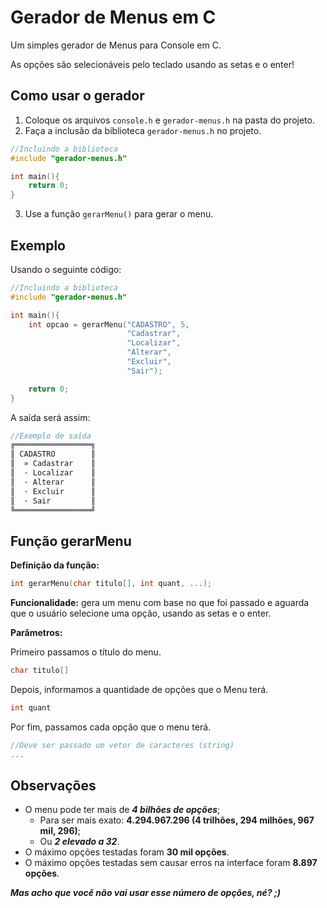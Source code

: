 # Gerador de Menus em C

Um simples gerador de Menus para Console em C.

As opções são selecionáveis pelo teclado usando as setas e o enter!

## Como usar o gerador

1. Coloque os arquivos `console.h` e `gerador-menus.h` na pasta do projeto.
2. Faça a inclusão da biblioteca `gerador-menus.h` no projeto.

```c
//Incluindo a biblioteca
#include "gerador-menus.h"

int main(){
    return 0;
}
```

3. Use a função `gerarMenu()` para gerar o menu.

## Exemplo

Usando o seguinte código:

```c
//Incluindo a biblioteca
#include "gerador-menus.h"

int main(){
    int opcao = gerarMenu("CADASTRO", 5, 
                          "Cadastrar", 
                          "Localizar", 
                          "Alterar", 
                          "Excluir", 
                          "Sair");

    return 0;
}
```

A saída será assim:

```c
//Exemplo de saída
╔═════════════════╗
║ CADASTRO        ║
║  » Cadastrar    ║
║  · Localizar    ║
║  · Alterar      ║
║  · Excluir      ║
║  · Sair         ║
╚═════════════════╝
```

## Função gerarMenu

**Definição da função:**

```c
int gerarMenu(char titulo[], int quant, ...);
```

**Funcionalidade:** gera um menu com base no que foi passado e aguarda que o usuário selecione uma opção, usando as setas e o enter.

**Parâmetros:**

Primeiro passamos o título do menu.

```c
char titulo[]
```

Depois, informamos a quantidade de opções que o Menu terá.

```c
int quant
```

Por fim, passamos cada opção que o menu terá.

```c
//Deve ser passado um vetor de caracteres (string)
...
```

## Observações

- O menu pode ter mais de ***4 bilhões de opções***;
  - Para ser mais exato: **4.294.967.296 (4 trilhões, 294 milhões, 967 mil, 296)**;
  - Ou ***2 elevado a 32***.
- O máximo opções testadas foram **30 mil opções**.
- O máximo opções testadas sem causar erros na interface foram **8.897 opções**.

***Mas acho que você não vai usar esse número de opções, né? ;)***
